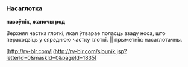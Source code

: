 ### Насаглотка
**назоўнік, жаночы род**

Верхняя частка глоткі, якая ўтварае поласць ззаду носа, што пераходзіць у сярэднюю частку глоткі. || прыметнік: насаглотачны.

<a rel="author">[http://rv-blr.com/](http://rv-blr.com/slounik.jsp?letterId=0&maskId=0&pageId=1835)</a>
